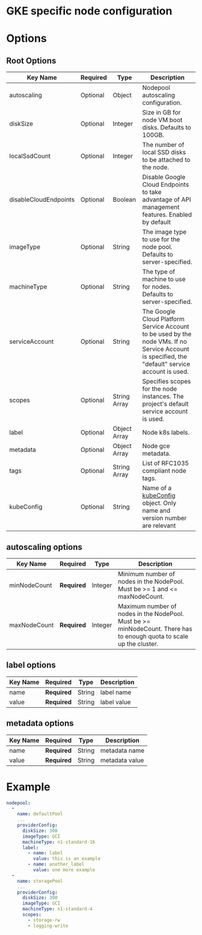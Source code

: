 # GKE specific node configuration

# Options
## Root Options
| Key Name | Required | Type | Description|
| --- | --- | --- | --- |
| autoscaling | Optional | Object | Nodepool autoscaling configuration. |
| diskSize | Optional | Integer | Size in GB for node VM boot disks. Defaults to 100GB. |
| localSsdCount | Optional | Integer | The number of local SSD disks to be attached to the node. |
| disableCloudEndpoints | Optional | Boolean | Disable Google Cloud Endpoints to take advantage of API management features. Enabled by default |
| imageType | Optional | String | The image type to use for the node pool. Defaults to server-specified. |
| machineType | Optional | String | The type of machine to use for nodes. Defaults to server-specified. |
| serviceAccount | Optional | String | The Google Cloud Platform Service Account to be used by the node VMs. If no Service Account is specified, the "default" service account is used. |
| scopes | Optional | String Array | Specifies scopes for the node instances. The project's default service account is used. |
| label | Optional | Object Array | Node k8s labels. |
| metadata | Optional | Object Array | Node gce metadata. |
| tags | Optional | String Array | List of RFC1035 compliant node tags. |
| kubeConfig | Optional | String | Name of a [kubeConfig](../kubernetes.md) object. Only name and version number are relevant |

## autoscaling options
| Key Name | Required | Type | Description|
| --- | --- | --- | --- |
| minNodeCount | __Required__ | Integer | Minimum number of nodes in the NodePool. Must be >= 1 and <= maxNodeCount. |
| maxNodeCount | __Required__ | Integer | Maximum number of nodes in the NodePool. Must be >= minNodeCount. There has to enough quota to scale up the cluster. |

## label options
| Key Name | Required | Type | Description|
| --- | --- | --- | --- |
| name | __Required__ | String | label name |
| value | __Required__ | String | label value |

## metadata options
| Key Name | Required | Type | Description|
| --- | --- | --- | --- |
| name | __Required__ | String | metadata name |
| value | __Required__ | String | metadata value |


# Example

```yaml
nodepool:
  -
    name: defaultPool
    ...
    providerConfig:
      diskSize: 300
      imageType: GCI
      machineType: n1-standard-16
      label:
        - name: label
          value: this is an example
        - name: another_label
          value: one more example
  -
    name: storagePool
    ...
    providerConfig:
      diskSize: 300
      imageType: GCI
      machineType: n1-standard-4
      scopes:
        - storage-rw
        - logging-write



```
